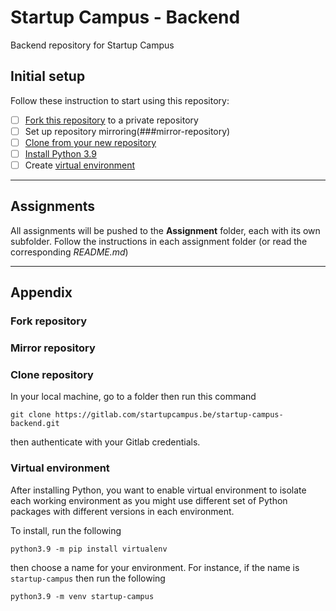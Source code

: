 # Startup Campus - Backend

Backend repository for Startup Campus

## Initial setup

Follow these instruction to start using this repository:

- [ ] [Fork this repository](###fork-repository) to a private repository
- [ ] Set up repository mirroring(###mirror-repository)
- [ ] [Clone from your new repository](###clone-repository)
- [ ] [Install Python 3.9](https://linuxhint.com/install-python-ubuntu-22-04/)
- [ ] Create [virtual environment](###virtual-environment)

***

## Assignments

All assignments will be pushed to the **Assignment** folder, each with its own subfolder. Follow the instructions in each assignment folder (or read the corresponding *README.md*)

*** 

## Appendix

### Fork repository

### Mirror repository

### Clone repository

In your local machine, go to a folder then run this command
```
git clone https://gitlab.com/startupcampus.be/startup-campus-backend.git
```
then authenticate with your Gitlab credentials.

### Virtual environment

After installing Python, you want to enable virtual environment to isolate each working environment as you might use different set of Python packages with different versions in each environment. 

To install, run the following
```
python3.9 -m pip install virtualenv

```
then choose a name for your environment. For instance, if the name is `startup-campus` then run the following
```
python3.9 -m venv startup-campus
```